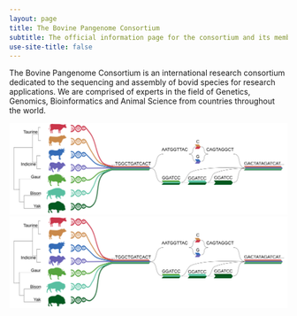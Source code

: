 ```yaml
---
layout: page
title: The Bovine Pangenome Consortium
subtitle: The official information page for the consortium and its members
use-site-title: false
---
```


The Bovine Pangenome Consortium is an international research consortium dedicated to the sequencing and assembly of bovid species for research applications. We are comprised of experts in the field of Genetics, Genomics, Bioinformatics and Animal Science from countries throughout the world.


![Bovine pangenome](./img/BPC_diagram.svg)
<img src="./img/BPC_diagram.svg">
